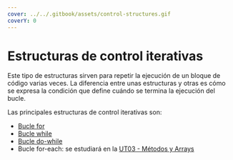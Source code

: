 ```yaml
---
cover: ../../.gitbook/assets/control-structures.gif
coverY: 0
---
```


# Estructuras de control iterativas

Este tipo de estructuras sirven para repetir la ejecución de un bloque de código varias veces. La diferencia entre unas estructuras y otras es cómo se expresa la condición que define cuándo se termina la ejecución del bucle.

Las principales estructuras de control iterativas son:

* [Bucle for](bucle-for.md)
* [Bucle while](bucle-while.md)
* [Bucle do-while](bucle-do-while/)
* Bucle for-each: se estudiará en la [UT03 - Métodos y Arrays](../../ut03-metodos-y-arrays/arrays.md)
